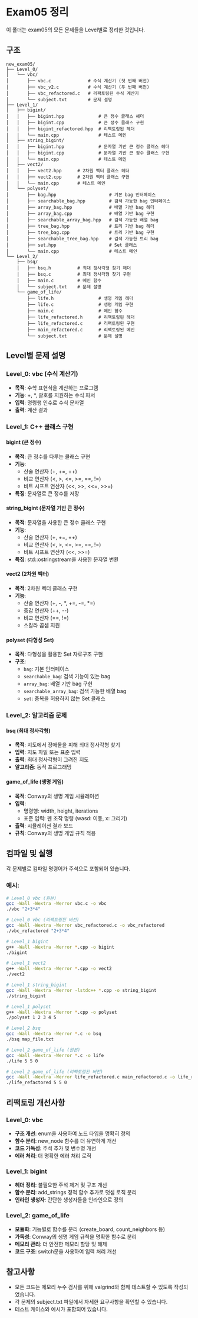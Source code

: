 # Exam05 정리

이 폴더는 exam05의 모든 문제들을 Level별로 정리한 것입니다.

## 구조

```
new_exam05/
├── Level_0/
│   └── vbc/
│       ├── vbc.c              # 수식 계산기 (첫 번째 버전)
│       ├── vbc_v2.c           # 수식 계산기 (두 번째 버전)
│       ├── vbc_refactored.c   # 리팩토링된 수식 계산기
│       └── subject.txt        # 문제 설명
├── Level_1/
│   ├── bigint/
│   │   ├── bigint.hpp             # 큰 정수 클래스 헤더
│   │   ├── bigint.cpp             # 큰 정수 클래스 구현
│   │   ├── bigint_refactored.hpp  # 리팩토링된 헤더
│   │   └── main.cpp               # 테스트 메인
│   ├── string_bigint/
│   │   ├── bigint.hpp             # 문자열 기반 큰 정수 클래스 헤더
│   │   ├── bigint.cpp             # 문자열 기반 큰 정수 클래스 구현
│   │   └── main.cpp               # 테스트 메인
│   ├── vect2/
│   │   ├── vect2.hpp      # 2차원 벡터 클래스 헤더
│   │   ├── vect2.cpp      # 2차원 벡터 클래스 구현
│   │   └── main.cpp       # 테스트 메인
│   └── polyset/
│       ├── bag.hpp                    # 기본 bag 인터페이스
│       ├── searchable_bag.hpp         # 검색 가능한 bag 인터페이스
│       ├── array_bag.hpp              # 배열 기반 bag 헤더
│       ├── array_bag.cpp              # 배열 기반 bag 구현
│       ├── searchable_array_bag.hpp   # 검색 가능한 배열 bag
│       ├── tree_bag.hpp               # 트리 기반 bag 헤더
│       ├── tree_bag.cpp               # 트리 기반 bag 구현
│       ├── searchable_tree_bag.hpp    # 검색 가능한 트리 bag
│       ├── set.hpp                    # Set 클래스
│       └── main.cpp                   # 테스트 메인
└── Level_2/
    ├── bsq/
    │   ├── bsq.h          # 최대 정사각형 찾기 헤더
    │   ├── bsq.c          # 최대 정사각형 찾기 구현
    │   ├── main.c         # 메인 함수
    │   └── subject.txt    # 문제 설명
    └── game_of_life/
        ├── life.h                 # 생명 게임 헤더
        ├── life.c                 # 생명 게임 구현
        ├── main.c                 # 메인 함수
        ├── life_refactored.h      # 리팩토링된 헤더
        ├── life_refactored.c      # 리팩토링된 구현
        ├── main_refactored.c      # 리팩토링된 메인
        └── subject.txt            # 문제 설명
```

## Level별 문제 설명

### Level_0: vbc (수식 계산기)
- **목적**: 수학 표현식을 계산하는 프로그램
- **기능**: +, *, 괄호를 지원하는 수식 파서
- **입력**: 명령행 인수로 수식 문자열
- **출력**: 계산 결과

### Level_1: C++ 클래스 구현

#### bigint (큰 정수)
- **목적**: 큰 정수를 다루는 클래스 구현
- **기능**: 
  - 산술 연산자 (+, +=, ++)
  - 비교 연산자 (<, >, <=, >=, ==, !=)
  - 비트 시프트 연산자 (<<, >>, <<=, >>=)
- **특징**: 문자열로 큰 정수를 저장

#### string_bigint (문자열 기반 큰 정수)
- **목적**: 문자열을 사용한 큰 정수 클래스 구현
- **기능**:
  - 산술 연산자 (+, +=, ++)
  - 비교 연산자 (<, >, <=, >=, ==, !=)
  - 비트 시프트 연산자 (<<, >>=)
- **특징**: std::ostringstream을 사용한 문자열 변환

#### vect2 (2차원 벡터)
- **목적**: 2차원 벡터 클래스 구현
- **기능**:
  - 산술 연산자 (+, -, *, +=, -=, *=)
  - 증감 연산자 (++, --)
  - 비교 연산자 (==, !=)
  - 스칼라 곱셈 지원

#### polyset (다형성 Set)
- **목적**: 다형성을 활용한 Set 자료구조 구현
- **구조**:
  - `bag`: 기본 인터페이스
  - `searchable_bag`: 검색 기능이 있는 bag
  - `array_bag`: 배열 기반 bag 구현
  - `searchable_array_bag`: 검색 가능한 배열 bag
  - `set`: 중복을 허용하지 않는 Set 클래스

### Level_2: 알고리즘 문제

#### bsq (최대 정사각형)
- **목적**: 지도에서 장애물을 피해 최대 정사각형 찾기
- **입력**: 지도 파일 또는 표준 입력
- **출력**: 최대 정사각형이 그려진 지도
- **알고리즘**: 동적 프로그래밍

#### game_of_life (생명 게임)
- **목적**: Conway의 생명 게임 시뮬레이션
- **입력**: 
  - 명령행: width, height, iterations
  - 표준 입력: 펜 조작 명령 (wasd: 이동, x: 그리기)
- **출력**: 시뮬레이션 결과 보드
- **규칙**: Conway의 생명 게임 규칙 적용

## 컴파일 및 실행

각 문제별로 컴파일 명령어가 주석으로 포함되어 있습니다.

### 예시:
```bash
# Level_0 vbc (원본)
gcc -Wall -Wextra -Werror vbc.c -o vbc
./vbc "2+3*4"

# Level_0 vbc (리팩토링된 버전)
gcc -Wall -Wextra -Werror vbc_refactored.c -o vbc_refactored
./vbc_refactored "2+3*4"

# Level_1 bigint
g++ -Wall -Wextra -Werror *.cpp -o bigint
./bigint

# Level_1 vect2
g++ -Wall -Wextra -Werror *.cpp -o vect2
./vect2

# Level_1 string_bigint
gcc -Wall -Wextra -Werror -lstdc++ *.cpp -o string_bigint
./string_bigint

# Level_1 polyset
g++ -Wall -Wextra -Werror *.cpp -o polyset
./polyset 1 2 3 4 5

# Level_2 bsq
gcc -Wall -Wextra -Werror *.c -o bsq
./bsq map_file.txt

# Level_2 game_of_life (원본)
gcc -Wall -Wextra -Werror *.c -o life
./life 5 5 0

# Level_2 game_of_life (리팩토링된 버전)
gcc -Wall -Wextra -Werror life_refactored.c main_refactored.c -o life_refactored
./life_refactored 5 5 0
```

## 리팩토링 개선사항

### Level_0: vbc
- **구조 개선**: enum을 사용하여 노드 타입을 명확히 정의
- **함수 분리**: new_node 함수를 더 유연하게 개선
- **코드 가독성**: 주석 추가 및 변수명 개선
- **에러 처리**: 더 명확한 에러 처리 로직

### Level_1: bigint
- **헤더 정리**: 불필요한 주석 제거 및 구조 개선
- **함수 분리**: add_strings 정적 함수 추가로 덧셈 로직 분리
- **인라인 생성자**: 간단한 생성자들을 인라인으로 정의

### Level_2: game_of_life
- **모듈화**: 기능별로 함수를 분리 (create_board, count_neighbors 등)
- **가독성**: Conway의 생명 게임 규칙을 명확한 함수로 분리
- **메모리 관리**: 더 안전한 메모리 할당 및 해제
- **코드 구조**: switch문을 사용하여 입력 처리 개선

## 참고사항

- 모든 코드는 메모리 누수 검사를 위해 valgrind와 함께 테스트할 수 있도록 작성되었습니다.
- 각 문제의 subject.txt 파일에서 자세한 요구사항을 확인할 수 있습니다.
- 테스트 케이스와 예시가 포함되어 있습니다. 